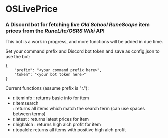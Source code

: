 # OSLivePrice

### A Discord bot for fetching live *Old School RuneScape* item prices from the *RuneLite/OSRS Wiki* API

This bot is a work in progress, and more functions will be added in due time.

Set your command prefix and Discord bot token and save as config.json to use the bot:

```
{
    "prefix": "<your command prefix here>",
    "token": "<your bot token here>"
}
```

Current functions (assume prefix is "r."):
* r.iteminfo <id>: returns basic info for item
* r.itemsearch <search term>: returns all items which match the search term (can use spaces between terms)
* r.latest <id>: returns latest prices for item
* r.highalch <id>: returns high alch profit for item
* r.topalch: returns all items with positive high alch profit